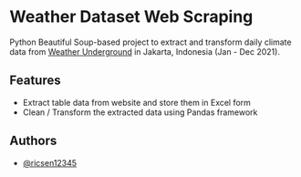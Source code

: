 
# Weather Dataset Web Scraping

Python Beautiful Soup-based project to extract and transform daily climate data from [Weather Underground](https://www.wunderground.com/) in Jakarta, Indonesia (Jan - Dec 2021).

## Features

- Extract table data from website and store them in Excel form
- Clean / Transform the extracted data using Pandas framework

## Authors

- [@ricsen12345](https://github.com/Ricsen12345/)
